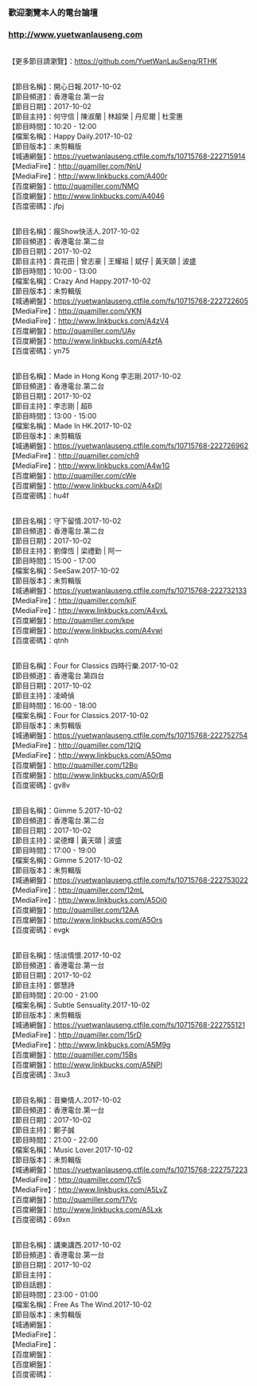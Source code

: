 ### 歡迎瀏覽本人的電台論壇
### http://www.yuetwanlauseng.com

<BR>【更多節目請瀏覽】：https://github.com/YuetWanLauSeng/RTHK

<BR>【節目名稱】：開心日報.2017-10-02
<BR>【節目頻道】：香港電台.第一台
<BR>【節目日期】：2017-10-02
<BR>【節目主持】：何守信 | 陳淑蘭 | 林超榮 | 丹尼爾 | 杜雯惠
<BR>【節目時間】：10:20 - 12:00
<BR>【檔案名稱】：Happy Daily.2017-10-02
<BR>【節目版本】：未剪輯版
<BR>【城通網盤】：https://yuetwanlauseng.ctfile.com/fs/10715768-222715914
<BR>【MediaFire】：http://quamiller.com/NnU
<BR>【MediaFire】：http://www.linkbucks.com/A400r
<BR>【百度網盤】：http://quamiller.com/NMO
<BR>【百度網盤】：http://www.linkbucks.com/A4046
<BR>【百度密碼】：jfpj

<BR>【節目名稱】：瘋Show快活人.2017-10-02
<BR>【節目頻道】：香港電台.第二台
<BR>【節目日期】：2017-10-02
<BR>【節目主持】：貴花田 | 曾志豪 | 王耀祖 | 斌仔 | 黃天頤 | 波盛
<BR>【節目時間】：10:00 - 13:00
<BR>【檔案名稱】：Crazy And Happy.2017-10-02
<BR>【節目版本】：未剪輯版
<BR>【城通網盤】：https://yuetwanlauseng.ctfile.com/fs/10715768-222722605
<BR>【MediaFire】：http://quamiller.com/VKN
<BR>【MediaFire】：http://www.linkbucks.com/A4zV4
<BR>【百度網盤】：http://quamiller.com/UAy
<BR>【百度網盤】：http://www.linkbucks.com/A4zfA
<BR>【百度密碼】：yn75

<BR>【節目名稱】：Made in Hong Kong 李志剛.2017-10-02
<BR>【節目頻道】：香港電台.第二台
<BR>【節目日期】：2017-10-02
<BR>【節目主持】：李志剛 | 超B
<BR>【節目時間】：13:00 - 15:00
<BR>【檔案名稱】：Made In HK.2017-10-02
<BR>【節目版本】：未剪輯版
<BR>【城通網盤】：https://yuetwanlauseng.ctfile.com/fs/10715768-222726962
<BR>【MediaFire】：http://quamiller.com/ch9
<BR>【MediaFire】：http://www.linkbucks.com/A4w1G
<BR>【百度網盤】：http://quamiller.com/cWe
<BR>【百度網盤】：http://www.linkbucks.com/A4xDl
<BR>【百度密碼】：hu4f

<BR>【節目名稱】：守下留情.2017-10-02
<BR>【節目頻道】：香港電台.第二台
<BR>【節目日期】：2017-10-02
<BR>【節目主持】：劉偉恆 | 梁禮勤 | 阿一
<BR>【節目時間】：15:00 - 17:00
<BR>【檔案名稱】：SeeSaw.2017-10-02
<BR>【節目版本】：未剪輯版
<BR>【城通網盤】：https://yuetwanlauseng.ctfile.com/fs/10715768-222732133
<BR>【MediaFire】：http://quamiller.com/kjF
<BR>【MediaFire】：http://www.linkbucks.com/A4vxL
<BR>【百度網盤】：http://quamiller.com/kpe
<BR>【百度網盤】：http://www.linkbucks.com/A4vwi
<BR>【百度密碼】：qtnh

<BR>【節目名稱】：Four for Classics 四時行樂.2017-10-02
<BR>【節目頻道】：香港電台.第四台
<BR>【節目日期】：2017-10-02
<BR>【節目主持】：凌崎偵
<BR>【節目時間】：16:00 - 18:00
<BR>【檔案名稱】：Four for Classics.2017-10-02
<BR>【節目版本】：未剪輯版
<BR>【城通網盤】：https://yuetwanlauseng.ctfile.com/fs/10715768-222752754
<BR>【MediaFire】：http://quamiller.com/12IQ
<BR>【MediaFire】：http://www.linkbucks.com/A5Omq
<BR>【百度網盤】：http://quamiller.com/12Bo
<BR>【百度網盤】：http://www.linkbucks.com/A5OrB
<BR>【百度密碼】：gv8v

<BR>【節目名稱】：Gimme 5.2017-10-02
<BR>【節目頻道】：香港電台.第二台
<BR>【節目日期】：2017-10-02
<BR>【節目主持】：梁德輝 | 黃天頤 | 波盛
<BR>【節目時間】：17:00 - 19:00
<BR>【檔案名稱】：Gimme 5.2017-10-02
<BR>【節目版本】：未剪輯版
<BR>【城通網盤】：https://yuetwanlauseng.ctfile.com/fs/10715768-222753022
<BR>【MediaFire】：http://quamiller.com/12mL
<BR>【MediaFire】：http://www.linkbucks.com/A5Oi0
<BR>【百度網盤】：http://quamiller.com/12AA
<BR>【百度網盤】：http://www.linkbucks.com/A5Ors
<BR>【百度密碼】：evgk

<BR>【節目名稱】：恬淡情懷.2017-10-02
<BR>【節目頻道】：香港電台.第一台
<BR>【節目日期】：2017-10-02
<BR>【節目主持】：鄧慧詩
<BR>【節目時間】：20:00 - 21:00
<BR>【檔案名稱】：Subtle Sensuality.2017-10-02
<BR>【節目版本】：未剪輯版
<BR>【城通網盤】：https://yuetwanlauseng.ctfile.com/fs/10715768-222755121
<BR>【MediaFire】：http://quamiller.com/15rD
<BR>【MediaFire】：http://www.linkbucks.com/A5M9g
<BR>【百度網盤】：http://quamiller.com/15Bs
<BR>【百度網盤】：http://www.linkbucks.com/A5NPl
<BR>【百度密碼】：3xu3

<BR>【節目名稱】：音樂情人.2017-10-02
<BR>【節目頻道】：香港電台.第一台
<BR>【節目日期】：2017-10-02
<BR>【節目主持】：鄭子誠
<BR>【節目時間】：21:00 - 22:00
<BR>【檔案名稱】：Music Lover.2017-10-02
<BR>【節目版本】：未剪輯版
<BR>【城通網盤】：https://yuetwanlauseng.ctfile.com/fs/10715768-222757223
<BR>【MediaFire】：http://quamiller.com/17c5
<BR>【MediaFire】：http://www.linkbucks.com/A5LvZ
<BR>【百度網盤】：http://quamiller.com/17Vc
<BR>【百度網盤】：http://www.linkbucks.com/A5Lxk
<BR>【百度密碼】：69xn

<BR>【節目名稱】：講東講西.2017-10-02
<BR>【節目頻道】：香港電台.第一台
<BR>【節目日期】：2017-10-02
<BR>【節目主持】：
<BR>【節目話題】：
<BR>【節目時間】：23:00 - 01:00
<BR>【檔案名稱】：Free As The Wind.2017-10-02
<BR>【節目版本】：未剪輯版
<BR>【城通網盤】：
<BR>【MediaFire】：
<BR>【MediaFire】：
<BR>【百度網盤】：
<BR>【百度網盤】：
<BR>【百度密碼】：
